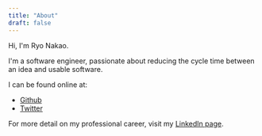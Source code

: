 ```yaml
---
title: "About"
draft: false
---
```


Hi, I'm Ryo Nakao.  

I'm a software engineer, passionate about reducing the cycle time between an idea and usable software.  

I can be found online at:

- [Github](https://github.com/nakabonne)
- [Twitter](https://twitter.com/nakabonne)

For more detail on my professional career, visit my [LinkedIn page](https://www.linkedin.com/in/nakabonne/).
